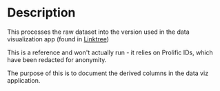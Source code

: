 # Description
This processes the raw dataset into the version used in the data visualization app (found in [Linktree](https://linktr.ee/tethersurvey))

This is a reference and won't actually run - it relies on Prolific IDs, which have been redacted for anonymity.

The purpose of this is to document the derived columns in the data viz application.
